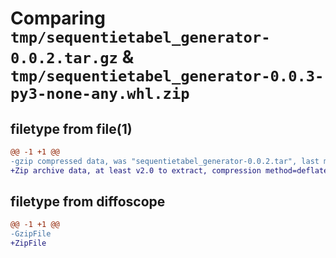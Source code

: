 # Comparing `tmp/sequentietabel_generator-0.0.2.tar.gz` & `tmp/sequentietabel_generator-0.0.3-py3-none-any.whl.zip`

## filetype from file(1)

```diff
@@ -1 +1 @@
-gzip compressed data, was "sequentietabel_generator-0.0.2.tar", last modified: Fri Apr  7 21:30:31 2023, max compression
+Zip archive data, at least v2.0 to extract, compression method=deflate
```

## filetype from diffoscope

```diff
@@ -1 +1 @@
-GzipFile
+ZipFile
```

